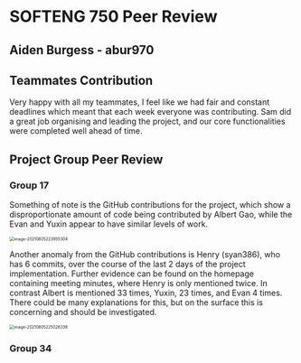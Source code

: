 # SOFTENG 750 Peer Review

## Aiden Burgess - abur970



## Teammates Contribution

Very happy with all my teammates, I feel like we had fair and constant deadlines which meant that each week everyone was contributing. Sam did a great job organising and leading the project, and our core functionalities were completed well ahead of time.

## Project Group Peer Review

### Group 17

Something of note is the GitHub contributions for the project, which show a disproportionate amount of code being contributed by Albert Gao, while the Evan and Yuxin appear to have similar levels of work. 

<img src="C:\Users\aiden\AppData\Roaming\Typora\typora-user-images\image-20210605223955304.png" alt="image-20210605223955304" style="zoom:50%;" />

Another anomaly from the GitHub contributions is Henry (syan386), who has 6 commits, over the course of the last 2 days of the project implementation. Further evidence can be found on the homepage containing meeting minutes, where Henry is only mentioned twice. In contrast Albert is mentioned 33 times, Yuxin, 23 times, and Evan 4 times. There could be many explanations for this, but on the surface this is concerning and should be investigated.

<img src="C:\Users\aiden\AppData\Roaming\Typora\typora-user-images\image-20210605225026338.png" alt="image-20210605225026338" style="zoom:50%;" />

### Group 34